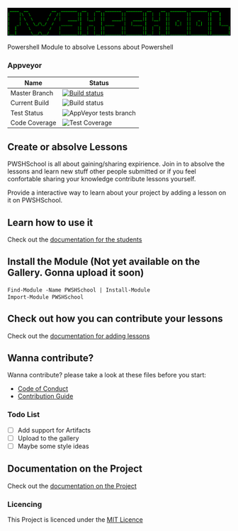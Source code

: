 ![PWSHSchool](Img/PWSHSchool.png)

Powershell Module to absolve Lessons about Powershell

### Appveyor
| Name        | Status           |
|---------------|-------------| 
| Master Branch      | [![Build status](https://ci.appveyor.com/api/projects/status/77l7qfo5jqva7pie/branch/master?svg=true)](https://ci.appveyor.com/project/bateskevin/pwshschool/branch/master)      |
| Current Build      | ![Build status](https://ci.appveyor.com/api/projects/status/77l7qfo5jqva7pie?svg=true)     |
| Test Status      | ![AppVeyor tests branch](https://img.shields.io/appveyor/tests/bateskevin/PSPWSHSchool/master.svg)      |
| Code Coverage      | ![Test Coverage](https://img.shields.io/badge/coverage-100%25-brightgreen.svg?maxAge=60)      |

## Create or absolve Lessons
PWSHSchool is all about gaining/sharing expirience. Join in to absolve 
the lessons and learn new stuff other people submitted or if you feel
confortable sharing your knowledge contribute lessons yourself. 

Provide a interactive way to learn about your project by adding a lesson on it on PWSHSchool.

## Learn how to use it

Check out the [documentation for the students](docs/Students.md)

## Install the Module (Not yet available on the Gallery. Gonna upload it soon)

```
Find-Module -Name PWSHSchool | Install-Module
Import-Module PWSHSchool
```

## Check out how you can contribute your lessons

Check out the [documentation for adding lessons](docs/AddLessons.md)

## Wanna contribute? 

Wanna contribute? please take a look at these files before you start:

* [Code of Conduct](docs/CODE_OF_CONDUCT.md)
* [Contribution Guide](docs/CONTRIBUTING.md)

### Todo List

- [ ] Add support for Artifacts
- [ ] Upload to the gallery
- [ ] Maybe some style ideas

## Documentation on the Project

Check out the [documentation on the Project](docs/Project.md)

### Licencing

This Project is licenced under the [MIT Licence](LICENSE)
